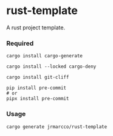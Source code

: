 # rust-template

A rust project template.

### Required
```shell
cargo install cargo-generate

cargo install --locked cargo-deny

cargo install git-cliff

pip install pre-commit
# or
pipx install pre-commit
```

### Usage
```shell
cargo generate jrmarcco/rust-template
```
